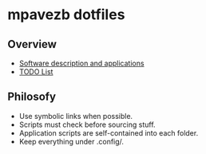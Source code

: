 # mpavezb dotfiles

## Overview

- [Software description and applications](SOFTWARE.md)
- [TODO List](TODO.md)

## Philosofy

- Use symbolic links when possible.
- Scripts must check before sourcing stuff.
- Application scripts are self-contained into each folder. 
- Keep everything under .config/<app-name>.
